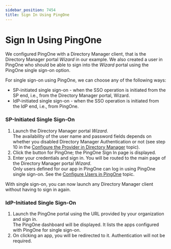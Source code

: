 ```yaml
---
sidebar_position: 7454
title: Sign In Using PingOne
---
```


# Sign In Using PingOne

We configured PingOne with a Directory Manager client, that is the Directory Manager portal *Wizard* in our example. We also created a user in PingOne who should be able to sign into the *Wizard* portal using the PingOne single sign-on option.

For single sign-on using PingOne, we can choose any of the following ways:

* SP-initiated single sign-on - when the SSO operation is initiated from the SP end, i.e., from the Directory Manager portal, Wizard.
* IdP-initiated single sign-on - when the SSO operation is initiated from the IdP end, i.e., from PingOne.

### SP-Initiated Single Sign-On

1. Launch the Directory Manager portal *Wizard*.  
   The availability of the user name and password fields depends on whether you disabled Directory Manager Authentication or not (see step 10 in the [Configure the Provider in Directory Manager](ConfigurePingOneInGroupID#Configur "Configure the Provider in Directory Manager") topic).
2. Click the button for PingOne; the PingOne Sign In page is displayed.
3. Enter your credentials and sign in. You will be routed to the main page of the Directory Manager portal *Wizard*.  
   Only users defined for our app in PingOne can log in using PingOne single sign-on. See the [Configure Users in PingOne](ConfigureInPingOne#Configur "Configure Users in PingOne") topic.

With single sign-on, you can now launch any Directory Manager client without having to sign in again.

### IdP-Initiated Single Sign-On

1. Launch the PingOne portal using the URL provided by your organization and sign in.  
   The PingOne dashboard will be displayed. It lists the apps configured with PingOne for single sign-on.
2. On clicking an app, you will be redirected to it. Authentication will not be required.